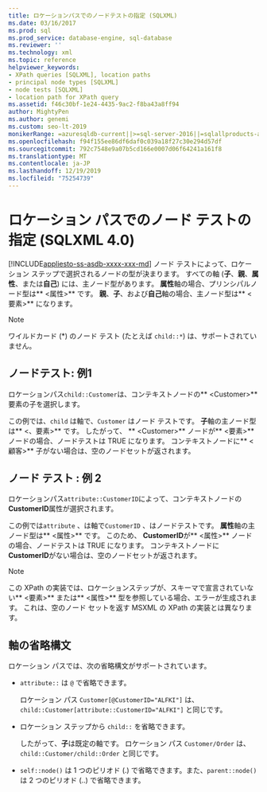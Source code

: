 ```yaml
---
title: ロケーションパスでのノードテストの指定 (SQLXML)
ms.date: 03/16/2017
ms.prod: sql
ms.prod_service: database-engine, sql-database
ms.reviewer: ''
ms.technology: xml
ms.topic: reference
helpviewer_keywords:
- XPath queries [SQLXML], location paths
- principal node types [SQLXML]
- node tests [SQLXML]
- location path for XPath query
ms.assetid: f46c30bf-1e24-4435-9ac2-f8ba43a8ff94
author: MightyPen
ms.author: genemi
ms.custom: seo-lt-2019
monikerRange: =azuresqldb-current||>=sql-server-2016||=sqlallproducts-allversions||>=sql-server-linux-2017||=azuresqldb-mi-current
ms.openlocfilehash: f94f155ee86df6daf0c039a18f27c30e294d57df
ms.sourcegitcommit: 792c7548e9a07b5cd166e0007d06f64241a161f8
ms.translationtype: MT
ms.contentlocale: ja-JP
ms.lasthandoff: 12/19/2019
ms.locfileid: "75254739"
---
```

# <a name="specifying-a-node-test-in-the-location-path-sqlxml-40"></a>ロケーション パスでのノード テストの指定 (SQLXML 4.0)
[!INCLUDE[appliesto-ss-asdb-xxxx-xxx-md](../../../includes/appliesto-ss-asdb-xxxx-xxx-md.md)]
  ノード テストによって、ロケーション ステップで選択されるノードの型が決まります。 すべての軸 (**子**、**親**、**属性**、または**自己**) には、主ノード型があります。 **属性**軸の場合、プリンシパルノード型は** \<属性>** です。 **親**、**子**、および**自己**軸の場合、主ノード型は** \<要素>** になります。  
  
> [!NOTE]  
>  ワイルドカード (*) のノード テスト (たとえば `child::*`) は、サポートされていません。  
  
## <a name="node-test-example-1"></a>ノードテスト: 例1  
 ロケーションパス`child::Customer`は、コンテキストノードの** \<Customer>** 要素の子を選択します。  
  
 この例では、`child` は軸で、`Customer` はノード テストです。 **子**軸の主ノード型は** \<、要素>** です。 したがって、 ** \<Customer>** ノードが** \<要素>** ノードの場合、ノードテストは TRUE になります。 コンテキストノードに** \<顧客>** 子がない場合は、空のノードセットが返されます。  
  
## <a name="node-test-example-2"></a>ノード テスト : 例 2  
 ロケーションパス`attribute::CustomerID`によって、コンテキストノードの**CustomerID**属性が選択されます。  
  
 この例では`attribute` 、は軸で`CustomerID` 、はノードテストです。 **属性**軸の主ノード型は** \<属性>** です。 このため、 **CustomerID**が** \<属性>** ノードの場合、ノードテストは TRUE になります。 コンテキストノードに**CustomerID**がない場合は、空のノードセットが返されます。  
  
> [!NOTE]  
>  この XPath の実装では、ロケーションステップが、スキーマで宣言されていない** \<要素>** または** \<属性>** 型を参照している場合、エラーが生成されます。 これは、空のノード セットを返す MSXML の XPath の実装とは異なります。  
  
## <a name="abbreviated-syntax-for-the-axes"></a>軸の省略構文  
 ロケーション パスでは、次の省略構文がサポートされています。  
  
-   
  `attribute::` は `@` で省略できます。  
  
     ロケーション パス `Customer[@CustomerID="ALFKI"]` は、`child::Customer[attribute::CustomerID="ALFKI"]` と同じです。  
  
-   ロケーション ステップから `child::` を省略できます。  
  
     したがって、**子**は既定の軸です。 ロケーション パス `Customer/Order` は、`child::Customer/child::Order` と同じです。  
  
-   
  `self::node()` は 1 つのピリオド (.) で省略できます。また、`parent::node()` は 2 つのピリオド (..) で省略できます。  
  
  
